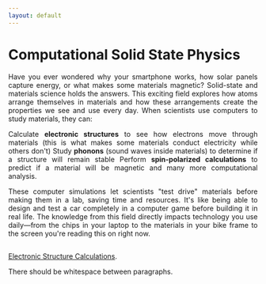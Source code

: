 ```yaml
---
layout: default
---
```


# Computational Solid State Physics


<div style="text-align: justify;">
Have you ever wondered why your smartphone works, how solar panels capture energy, or what makes some materials magnetic? Solid-state and materials science holds the answers.
This exciting field explores how atoms arrange themselves in materials and how these arrangements create the properties we see and use every day. 
When scientists use computers to study materials, they can:

Calculate **electronic structures** to see how electrons move through materials (this is what makes some materials conduct electricity while others don't)
Study **phonons** (sound waves inside materials) to determine if a structure will remain stable
Perform **spin-polarized calculations** to predict if a material will be magnetic and many more computational analysis.

These computer simulations let scientists "test drive" materials before making them in a lab, saving time and resources. It's like being able to design and test a car completely in a computer game before building it in real life.
The knowledge from this field directly impacts technology you use daily—from the chips in your laptop to the materials in your bike frame to the screen you're reading this on right now.
</div>

##  


[Electronic Structure Calculations](./electronic-structure.md).

There should be whitespace between paragraphs.


